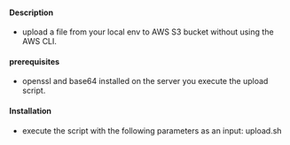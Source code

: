 
#### Description

- upload a file from your local env to AWS S3 bucket without using the AWS CLI.


#### prerequisites

- openssl and base64 installed on the server you execute the upload script.

#### Installation

- execute the script with the following parameters as an input: upload.sh <file name> <bucket name> <contentType> <s3Key> <s3Secret>




